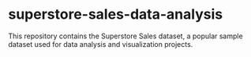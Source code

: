 # superstore-sales-data-analysis
This repository contains the Superstore Sales dataset, a popular sample dataset used for data analysis and visualization projects.

